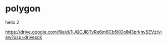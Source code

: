 # polygon

hello 2

https://drive.google.com/file/d/1iJQCJl8TvRe6m6Cb5KOolM3prkhySEVz/view?usp=drivesdk
